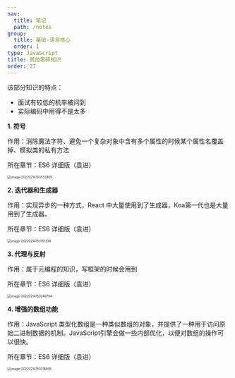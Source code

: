 ```yaml
---
nav:
  title: 笔记
  path: /notes
group:
  title: 基础-语言核心
  order: 1
type: JavaScript
title: 其他零碎知识
order: 27
---
```


该部分知识的特点：
- 面试有较低的机率被问到
- 实际编码中用得不是太多



**1. 符号**

作用：消除魔法字符、避免一个复杂对象中含有多个属性的时候某个属性名覆盖掉、模拟类的私有方法

所在章节：ES6 详细版（袁进）

<img src="https://xiejie-typora.oss-cn-chengdu.aliyuncs.com/2022-02-14-073533.png" alt="image-20220214153533405" style="zoom:50%;" />



**2.  迭代器和生成器**

作用：实现异步的一种方式，React 中大量使用到了生成器，Koa第一代也是大量用到了生成器。

所在章节：ES6 详细版（袁进）

<img src="https://xiejie-typora.oss-cn-chengdu.aliyuncs.com/2022-02-14-073151.png" alt="image-20220214153151334" style="zoom:50%;" />





**3. 代理与反射**

作用：属于元编程的知识，写框架的时候会用到

所在章节：ES6 详细版（袁进）

<img src="https://xiejie-typora.oss-cn-chengdu.aliyuncs.com/2022-02-14-073241.png" alt="image-20220214153240704" style="zoom:50%;" />



**4. 增强的数组功能**

作用：JavaScript 类型化数组是一种类似数组的对象，并提供了一种用于访问原始二进制数据的机制。JavaScript引擎会做一些内部优化，以便对数组的操作可以很快。

所在章节：ES6 详细版（袁进）

<img src="https://xiejie-typora.oss-cn-chengdu.aliyuncs.com/2022-02-14-073319.png" alt="image-20220214153318805" style="zoom:50%;" />






